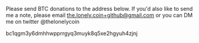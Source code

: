 Please send BTC donations to the address below. If you'd also like to send me a note, please email the.lonely.coin+github@gmail.com or you can DM me on twitter @thelonelycoin

bc1qgm3y6dmhhwpprrgyq3muyk8q5xe2hgyuh4zjnj